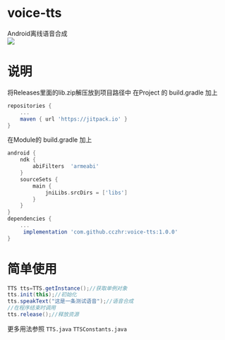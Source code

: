 # voice-tts 
Android离线语音合成   
[![](https://jitpack.io/v/cczhr/voice-tts.svg)](https://jitpack.io/#cczhr/voice-tts)

# 说明
将Releases里面的lib.zip解压放到项目路径中
在Project 的 build.gradle 加上

```groovy
repositories {
    ...
	maven { url 'https://jitpack.io' }
}
```

在Module的 build.gradle 加上

```groovy
android {
    ndk {  
        abiFilters  'armeabi' 
    }
    sourceSets {
        main {
            jniLibs.srcDirs = ['libs']
        }
    }
}
dependencies {
    ...
	 implementation 'com.github.cczhr:voice-tts:1.0.0'
}
```

# 简单使用
```java
TTS tts=TTS.getInstance();//获取单例对象
tts.init(this);//初始化
tts.speakText("这是一条测试语音");//语音合成
//在程序结束时调用
tts.release();//释放资源
```
更多用法参照 `TTS.java` `TTSConstants.java`
